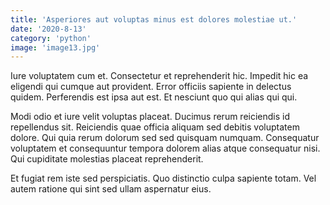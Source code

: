 ```yaml
---
title: 'Asperiores aut voluptas minus est dolores molestiae ut.'
date: '2020-8-13'
category: 'python'
image: 'image13.jpg'
---
```


Iure voluptatem cum et. Consectetur et reprehenderit hic. Impedit hic ea eligendi qui cumque aut provident. Error officiis sapiente in delectus quidem. Perferendis est ipsa aut est. Et nesciunt quo qui alias qui qui.
 Modi odio et iure velit voluptas placeat. Ducimus rerum reiciendis id repellendus sit. Reiciendis quae officia aliquam sed debitis voluptatem dolore. Qui quia rerum dolorum sed sed quisquam numquam. Consequatur voluptatem et consequuntur tempora dolorem alias atque consequatur nisi. Qui cupiditate molestias placeat reprehenderit.
 Et fugiat rem iste sed perspiciatis. Quo distinctio culpa sapiente totam. Vel autem ratione qui sint sed ullam aspernatur eius.
